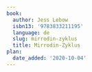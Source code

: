```yaml
---
book:
  author: Jess Lebow
  isbn13: '9783833211195'
  language: de
  slug: mirrodin-zyklus
  title: Mirrodin-Zyklus
plan:
  date_added: '2020-10-04'
---
```

